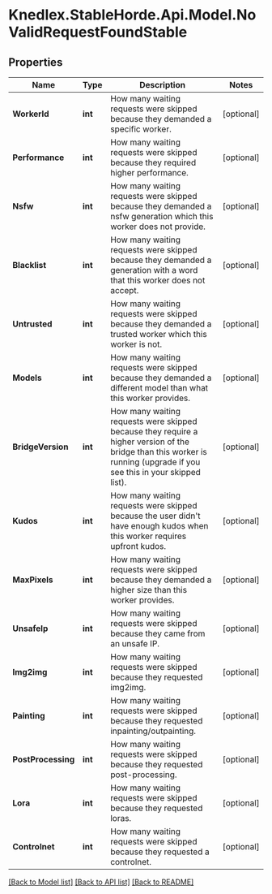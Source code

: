 # Knedlex.StableHorde.Api.Model.NoValidRequestFoundStable

## Properties

Name | Type | Description | Notes
------------ | ------------- | ------------- | -------------
**WorkerId** | **int** | How many waiting requests were skipped because they demanded a specific worker. | [optional] 
**Performance** | **int** | How many waiting requests were skipped because they required higher performance. | [optional] 
**Nsfw** | **int** | How many waiting requests were skipped because they demanded a nsfw generation which this worker does not provide. | [optional] 
**Blacklist** | **int** | How many waiting requests were skipped because they demanded a generation with a word that this worker does not accept. | [optional] 
**Untrusted** | **int** | How many waiting requests were skipped because they demanded a trusted worker which this worker is not. | [optional] 
**Models** | **int** | How many waiting requests were skipped because they demanded a different model than what this worker provides. | [optional] 
**BridgeVersion** | **int** | How many waiting requests were skipped because they require a higher version of the bridge than this worker is running (upgrade if you see this in your skipped list). | [optional] 
**Kudos** | **int** | How many waiting requests were skipped because the user didn&#39;t have enough kudos when this worker requires upfront kudos. | [optional] 
**MaxPixels** | **int** | How many waiting requests were skipped because they demanded a higher size than this worker provides. | [optional] 
**UnsafeIp** | **int** | How many waiting requests were skipped because they came from an unsafe IP. | [optional] 
**Img2img** | **int** | How many waiting requests were skipped because they requested img2img. | [optional] 
**Painting** | **int** | How many waiting requests were skipped because they requested inpainting/outpainting. | [optional] 
**PostProcessing** | **int** | How many waiting requests were skipped because they requested post-processing. | [optional] 
**Lora** | **int** | How many waiting requests were skipped because they requested loras. | [optional] 
**Controlnet** | **int** | How many waiting requests were skipped because they requested a controlnet. | [optional] 

[[Back to Model list]](../README.md#documentation-for-models) [[Back to API list]](../README.md#documentation-for-api-endpoints) [[Back to README]](../README.md)

